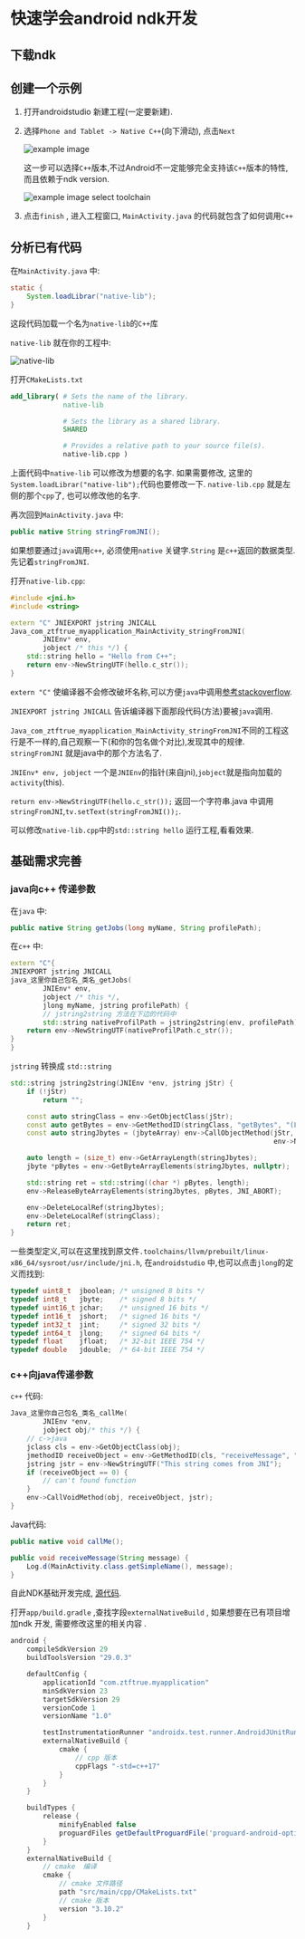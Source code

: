 # 快速学会android ndk开发

## 下载ndk

## 创建一个示例

1. 打开androidstudio 新建工程(一定要新建).
2. 选择```Phone and Tablet -> Native C++```(向下滑动), 点击```Next```

    ![example image](./img/ndk-1.png)

    这一步可以选择```C++```版本,不过Android不一定能够完全支持该```C++```版本的特性,而且依赖于ndk version.

    ![example image select toolchain](./img/ndk-2.png)

3. 点击```finish``` , 进入工程窗口, ```MainActivity.java``` 的代码就包含了如何调用```C++```

## 分析已有代码

在```MainActivity.java``` 中:

```java
static {
    System.loadLibrar("native-lib");
}
```

这段代码加载一个名为```native-lib```的```C++```库

```native-lib``` 就在你的工程中:

![native-lib](./img/native-lib.png)

打开```CMakeLists.txt```

```cmake
add_library( # Sets the name of the library.
             native-lib

             # Sets the library as a shared library.
             SHARED

             # Provides a relative path to your source file(s).
             native-lib.cpp )
```

上面代码中```native-lib``` 可以修改为想要的名字. 如果需要修改, 这里的```System.loadLibrar("native-lib");```代码也要修改一下. ```native-lib.cpp``` 就是左侧的那个```cpp```了, 也可以修改他的名字.

再次回到```MainActivity.java``` 中:

```java
public native String stringFromJNI();
```

如果想要通过```java```调用```c++```, 必须使用```native``` 关键字.```String``` 是```c++```返回的数据类型. 先记着```stringFromJNI```.

打开```native-lib.cpp```:

```c++
#include <jni.h>
#include <string>

extern "C" JNIEXPORT jstring JNICALL
Java_com_ztftrue_myapplication_MainActivity_stringFromJNI(
        JNIEnv* env,
        jobject /* this */) {
    std::string hello = "Hello from C++";
    return env->NewStringUTF(hello.c_str());
}
```

```extern "C"``` 使编译器不会修改破坏名称,可以方便```java```中调用[参考stackoverflow](https://stackoverflow.com/questions/1041866/what-is-the-effect-of-extern-c-in-c).

```JNIEXPORT jstring JNICALL``` 告诉编译器下面那段代码(方法)要被```java```调用.

```Java_com_ztftrue_myapplication_MainActivity_stringFromJNI```不同的工程这行是不一样的,自己观察一下(和你的包名做个对比),发现其中的规律. ```stringFromJNI``` 就是java中的那个方法名了.

```JNIEnv* env, jobject``` 一个是```JNIEnv```的指针(来自jni),```jobject```就是指向加载的```activity```(this).

```return env->NewStringUTF(hello.c_str());``` 返回一个字符串.java 中调用```stringFromJNI```,```tv.setText(stringFromJNI());```.

可以修改```native-lib.cpp```中的```std::string hello``` 运行工程,看看效果.

## 基础需求完善

### java向c++ 传递参数

在```java``` 中:

```java
public native String getJobs(long myName, String profilePath);
```

在```c++``` 中:

```c++
extern "C"{
JNIEXPORT jstring JNICALL
java_这里你自己包名_类名_getJobs(
        JNIEnv* env,
        jobject /* this */,
        jlong myName, jstring profilePath) {
        // jstring2string 方法在下边的代码中
        std::string nativeProfilPath = jstring2string(env, profilePath);
    return env->NewStringUTF(nativeProfilPath.c_str());
}
}
```

```jstring``` 转换成 ```std::string```

```c++
std::string jstring2string(JNIEnv *env, jstring jStr) {
    if (!jStr)
        return "";

    const auto stringClass = env->GetObjectClass(jStr);
    const auto getBytes = env->GetMethodID(stringClass, "getBytes", "(Ljava/lang/String;)[B");
    const auto stringJbytes = (jbyteArray) env->CallObjectMethod(jStr, getBytes,
                                                                 env->NewStringUTF("UTF-8"));

    auto length = (size_t) env->GetArrayLength(stringJbytes);
    jbyte *pBytes = env->GetByteArrayElements(stringJbytes, nullptr);

    std::string ret = std::string((char *) pBytes, length);
    env->ReleaseByteArrayElements(stringJbytes, pBytes, JNI_ABORT);

    env->DeleteLocalRef(stringJbytes);
    env->DeleteLocalRef(stringClass);
    return ret;
}
```

一些类型定义,可以在这里找到原文件```.toolchains/llvm/prebuilt/linux-x86_64/sysroot/usr/include/jni.h```, 在```androidstudio``` 中,也可以点击```jlong```的定义而找到:

```c++
typedef uint8_t  jboolean; /* unsigned 8 bits */
typedef int8_t   jbyte;    /* signed 8 bits */
typedef uint16_t jchar;    /* unsigned 16 bits */
typedef int16_t  jshort;   /* signed 16 bits */
typedef int32_t  jint;     /* signed 32 bits */
typedef int64_t  jlong;    /* signed 64 bits */
typedef float    jfloat;   /* 32-bit IEEE 754 */
typedef double   jdouble;  /* 64-bit IEEE 754 */
```

### c++向java传递参数

``c++`` 代码:

```c++
Java_这里你自己包名_类名_callMe(
        JNIEnv *env,
        jobject obj/* this */) {
    // c->java
    jclass cls = env->GetObjectClass(obj);
    jmethodID receiveObject = env->GetMethodID(cls, "receiveMessage", "(Ljava/lang/String;)V");
    jstring jstr = env->NewStringUTF("This string comes from JNI");
    if (receiveObject == 0) {
        // can't found function
    }
    env->CallVoidMethod(obj, receiveObject, jstr);
}
```

Java代码:

```java
public native void callMe();

public void receiveMessage(String message) {
    Log.d(MainActivity.class.getSimpleName(), message);
}
```

自此NDK基础开发完成, [源代码](https://github.com/ZTFtrue/Ndk-demo).

打开```app/build.gradle``` ,查找字段```externalNativeBuild``` , 如果想要在已有项目增加ndk 开发, 需要修改这里的相关内容 .

```gradle
android {
    compileSdkVersion 29
    buildToolsVersion "29.0.3"

    defaultConfig {
        applicationId "com.ztftrue.myapplication"
        minSdkVersion 23
        targetSdkVersion 29
        versionCode 1
        versionName "1.0"

        testInstrumentationRunner "androidx.test.runner.AndroidJUnitRunner"
        externalNativeBuild {
            cmake {
                // cpp 版本
                cppFlags "-std=c++17"
            }
        }
    }

    buildTypes {
        release {
            minifyEnabled false
            proguardFiles getDefaultProguardFile('proguard-android-optimize.txt'), 'proguard-rules.pro'
        }
    }
    externalNativeBuild {
        // cmake  编译
        cmake {
            // cmake 文件路径
            path "src/main/cpp/CMakeLists.txt"
            // cmake 版本
            version "3.10.2"
        }
    }
```
